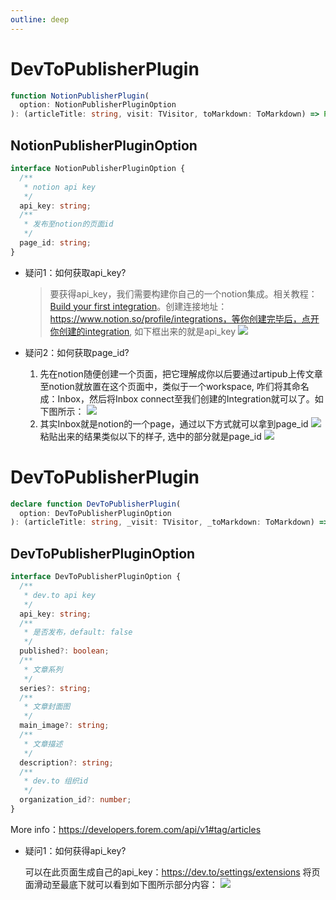 ```yaml
---
outline: deep
---
```


# DevToPublisherPlugin

```ts
function NotionPublisherPlugin(
  option: NotionPublisherPluginOption
): (articleTitle: string, visit: TVisitor, toMarkdown: ToMarkdown) => Promise<PublishResult>;
```

## NotionPublisherPluginOption

```ts
interface NotionPublisherPluginOption {
  /**
   * notion api key
   */
  api_key: string;
  /**
   * 发布至notion的页面id
   */
  page_id: string;
}
```

- 疑问1：如何获取api_key?

  > 要获得api_key，我们需要构建你自己的一个notion集成。相关教程：[Build your first integration](https://developers.notion.com/docs/create-a-notion-integration)。创建连接地址：https://www.notion.so/profile/integrations，等你创建完毕后，点开你创建的integration, 如下框出来的就是api_key
  > ![](https://cdn.jsdelivr.net/gh/yxw007/BlogPicBed@master/img/202407200927324.png)

- 疑问2：如何获取page_id?
  1. 先在notion随便创建一个页面，把它理解成你以后要通过artipub上传文章至notion就放置在这个页面中，类似于一个workspace, 咋们将其命名成：Inbox，然后将Inbox connect至我们创建的Integration就可以了。如下图所示：
     ![](https://cdn.jsdelivr.net/gh/yxw007/BlogPicBed@master/img/202407200933939.png)
  2. 其实Inbox就是notion的一个page，通过以下方式就可以拿到page_id
     ![](https://cdn.jsdelivr.net/gh/yxw007/blogpicbed@master/img/202407200948924.png)
     粘贴出来的结果类似以下的样子, 选中的部分就是page_id
     ![](https://cdn.jsdelivr.net/gh/yxw007/blogpicbed@master/img/202407200949155.png)

# DevToPublisherPlugin

```ts
declare function DevToPublisherPlugin(
  option: DevToPublisherPluginOption
): (articleTitle: string, _visit: TVisitor, _toMarkdown: ToMarkdown) => Promise<PublishResult>;
```

## DevToPublisherPluginOption

```ts
interface DevToPublisherPluginOption {
  /**
   * dev.to api key
   */
  api_key: string;
  /**
   * 是否发布，default: false
   */
  published?: boolean;
  /**
   * 文章系列
   */
  series?: string;
  /**
   * 文章封面图
   */
  main_image?: string;
  /**
   * 文章描述
   */
  description?: string;
  /**
   * dev.to 组织id
   */
  organization_id?: number;
}
```

More info：https://developers.forem.com/api/v1#tag/articles

- 疑问1：如何获得api_key?

  可以在此页面生成自己的api_key：https://dev.to/settings/extensions 将页面滑动至最底下就可以看到如下图所示部分内容：
  ![](https://cdn.jsdelivr.net/gh/yxw007/BlogPicBed@master/img/202407200945604.png)
